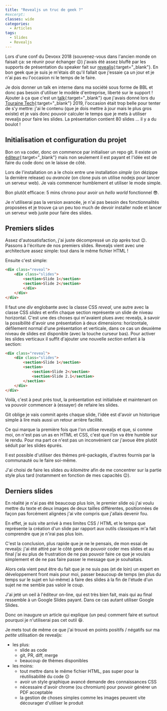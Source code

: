 ```yaml
---
title: "Revealjs un truc de geek ?"
#excerpt: 
classes: wide
categories:
  - Articles
tags:
  - Slides 
  - Revealjs
---
```

Lors d'une conf du Devoxx 2018 (souvenez-vous dans l'ancien monde on faisait ça: se réunir pour échanger :wink:) j'avais été assez bluffé par les supports de présentation du speaker fait sur [revealjs](https://revealjs.com/#/){:target="_blank"}.
En bon geek que je suis je m'étais dit qu'il fallait que j'essaie ça un jour et je n'ai pas eu l'occasion ni le temps de le faire.

Je dois donner un talk en interne dans ma société sous forme de BBL et donc pas besoin d'utiliser le modèle d'entreprise, liberté sur le support ! 
Ajouter à ça que c'est un [talk](https://2019.touraine.tech/talk/rz7osZfhbITMlI5B5vK5){:target="_blank"} que j'avais donné lors du [Touraine Tech](https://touraine.tech/){:target="_blank"} 2019, l'occasion était trop belle pour tenter de s'y mettre: j'ai le contenu (que je dois mettre à jour mais le plus gros existe) et je vais donc pouvoir calculer le temps que je mets à utiliser revealjs pour faire les slides.
La présentation contient 80 slides ... il y a du boulot !

## Initialisation et configuration du projet
Bon on va coder, donc on commence par initialiser un repo git.
Il existe un [éditeur](https://slides.com/){:target="_blank"} mais non seulement il est payant et l'idée est de faire du code donc on le laisse de côté.

Lors de l'installation on a le choix entre une installation *simple* (on dézippe la dernière release) ou *avancée* (on clone puis on utilise nodejs pour lancer un serveur web).
Je vais commencer humblement et utiliser le mode simple.

Bon plutôt efficace: 5 mins chrono pour avoir un *hello world* fonctionnel :sunglasses:.

Je n'utiliserai pas la version avancée, je n'ai pas besoin des fonctionnalités proposées et je trouve ça un peu too much de devoir installer node et lancer un serveur web juste pour faire des slides.

## Premiers slides
Assez d'autosatisfaction, j'ai juste décompressé un zip après tout :wink:. 
Passons à l'écriture de nos premiers slides.
Revealjs vient avec une architecture assez simple: tout dans le même fichier HTML !

Ensuite c'est simple:
```html
<div class="reveal">
	<div class="slides">
		<section>Slide 1</section>
		<section>Slide 2</section>
		</div>
	</div>
</div>
```

Il faut une *div* englobante avec la classe CSS *reveal*, une autre avec la classe CSS *slides* et enfin chaque section représente un slide de niveau horizontal. 
C'est une des choses qui m'avaient plues avec revealjs, à savoir la possibilité d'avoir une présentation à deux dimensions: horizontale, défilement normal d'une présentation et verticale, dans ce cas un deuxième niveau de slides est disponible (avec la touche curseur bas).
Pour activer les slides verticaux il suffit d'ajouter une nouvelle *section* enfant à la section:
```html
<div class="reveal">
	<div class="slides">
		<section>Slide 1</section>
		<section>
			<section>Slide 2</section>
			<section>Slide 2.1</section>
		</section>
	</div>
</div>
```

Voilà, c'est à peut près tout, la présentation est initialisée et maintenant on va pouvoir commencer à (essayer) de refaire les slides.

Git oblige je vais commit après chaque slide, l'idée est d'avoir un historique simple à lire mais aussi un retour arrière facilité.

Ce qui marque la première fois que l'on utilise revealjs et que, si comme moi, on n'est pas un as en HTML et CSS, c'est que l'on va être humble sur le rendu. Pour ma part  ce n'est pas un inconvénient car j'avoue être plutôt séduit par les slides épurés.

Il est possible d'utiliser des thèmes pré-packagés, d'autres fournis par la communauté ou le faire soi-même.

J'ai choisi de faire les slides *au kilomètre* afin de me concentrer sur la partie style plus tard (notamment en fonction de mes capacités :wink:).

## Derniers slides
En réalité je n'ai pas été beaucoup plus loin, le premier slide où j'ai voulu mettre du texte et deux images de deux tailles différentes, positionnées de façon pas forcément alignées j'ai vite compris que j'allais devenir fou.

En effet, je suis vite arrivé à mes limites CSS / HTML et le temps que représente la création d'un slide par rapport aux outils classiques m'a fait comprendre que je n'irai pas plus loin.

C'est la conclusion, plus rapide que je ne le pensais, de mon essai de revealjs: j'ai été attiré par le côté geek de pouvoir coder mes slides et au final j'ai eu plus de frustration de ne pas pouvoir faire ce que je voulais simplement et de ne pas faire passer le message que je souhaitais.

Alors cela vient peut être du fait que je ne suis pas (et de loin) un expert en développement front mais pour moi, passer beaucoup de temps (en plus du temps sur le sujet en lui-même) à faire des slides à la fin de l'étude d'un sujet ne me semble pas valoir le coup.

J'ai jeté un oeil à l'éditeur on-line, qui est très bien fait, mais qui au final ressemble à un Google Slides payant.
Dans ce cas autant utiliser Google Slides.

Donc on inaugure un article qui explique (un peu) comment faire et surtout pourquoi je n'utiliserai pas cet outil :laughing:.

Je mets tout de même ce que j'ai trouvé en points positifs / négatifs sur ma *petite* utilisation de revealjs:

 - les plus:
    - slide as code
    - git, PR, diff, merge
    - beaucoup de thèmes disponibles
 - les moins:
    - tout mettre dans le même fichier HTML, pas super pour la réutilisabilité du code :confused:
    - avoir un style graphique avancé demande des connaissances CSS
    - nécessaire d'avoir chrome (ou chromium) pour pouvoir générer un PDF acceptable
    - la gestion de choses simples comme les images peuvent vite décourager d'utiliser le produit
